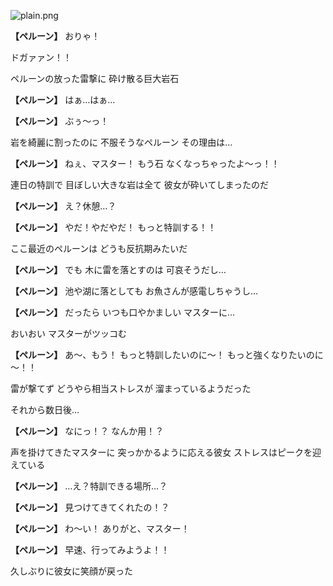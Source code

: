 
![plain.png](../images/backgrounds/plain.png)

**【ペルーン】**
おりゃ！

ドガァァン！！

ペルーンの放った雷撃に
砕け散る巨大岩石

**【ペルーン】**
はぁ…はぁ…

**【ペルーン】**
ぶぅ～っ！

岩を綺麗に割ったのに
不服そうなペルーン
その理由は…

**【ペルーン】**
ねぇ、マスター！
もう石
なくなっちゃったよ～っ！！

連日の特訓で
目ぼしい大きな岩は全て
彼女が砕いてしまったのだ

**【ペルーン】**
え？休憩…？

**【ペルーン】**
やだ！やだやだ！
もっと特訓する！！

ここ最近のペルーンは
どうも反抗期みたいだ

**【ペルーン】**
でも
木に雷を落とすのは
可哀そうだし…

**【ペルーン】**
池や湖に落としても
お魚さんが感電しちゃうし…

**【ペルーン】**
だったら
いつも口やかましい
マスターに…

おいおい
マスターがツッコむ

**【ペルーン】**
あ～、もう！
もっと特訓したいのに～！
もっと強くなりたいのに～！！

雷が撃てず
どうやら相当ストレスが
溜まっているようだった

それから数日後…

**【ペルーン】**
なにっ！？
なんか用！？

声を掛けてきたマスターに
突っかかるように応える彼女
ストレスはピークを迎えている

**【ペルーン】**
…え？特訓できる場所…？

**【ペルーン】**
見つけてきてくれたの！？

**【ペルーン】**
わ～い！
ありがと、マスター！

**【ペルーン】**
早速、行ってみようよ！！

久しぶりに彼女に笑顔が戻った